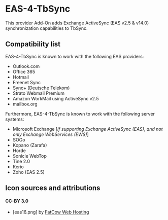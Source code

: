 # EAS-4-TbSync

This provider Add-On adds Exchange ActiveSync (EAS v2.5 & v14.0) synchronization capabilities to TbSync.

## Compatibility list

EAS-4-TbSync is known to work with the following EAS providers:
* Outlook.com
* Office 365
* Hotmail
* Freenet Sync
* Sync+ (Deutsche Telekom)
* Strato Webmail Premium
* Amazon WorkMail using ActiveSync v2.5
* mailbox.org

Furthermore, EAS-4-TbSync is known to work with the following server systems:
* Microsoft Exchange [_if supporting Exchange ActiveSync (EAS), and not only Exchange WebServices (EWS)_]
* SOGo
* Kopano (Zarafa)
* Horde
* Sonicle WebTop
* Tine 2.0
* Kerio
* Zoho (EAS 2.5)

## Icon sources and attributions

#### CC-BY 3.0
* [eas16.png] by [FatCow Web Hosting](https://www.iconfinder.com/icons/64484/exchange_ms_icon)
